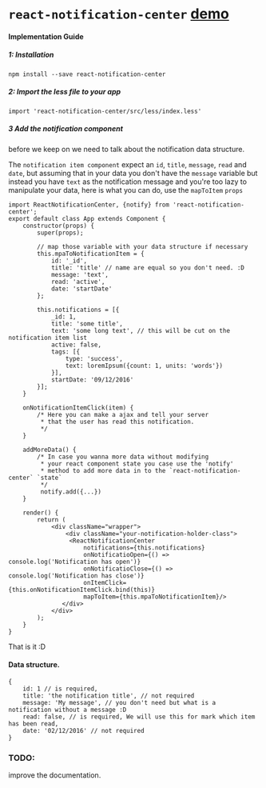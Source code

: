 # `react-notification-center` [demo](http://diegoddox.github.io/react-notification-center/)

#### Implementation Guide

##### 1: Installation
`npm install --save react-notification-center`

##### 2: Import the less file to your app
`import 'react-notification-center/src/less/index.less'`

##### 3 Add the notification component

before we keep on we need to talk about the notification data structure.

The `notification item component` expect an `id`, `title`, `message`, `read` and `date`, but assuming that in your data you don't have the `message` variable but instead you have `text` as the notification message and you're too lazy to manipulate your data, here is what you can do, use the `mapToItem` `props`

```
import ReactNotificationCenter, {notify} from 'react-notification-center';
export default class App extends Component {
    constructor(props) {
        super(props);
		
		// map those variable with your data structure if necessary
        this.mpaToNotificationItem = {
            id: '_id',
            title: 'title' // name are equal so you don't need. :D
            message: 'text',
            read: 'active',
            date: 'startDate'
        };

        this.notifications = [{
            _id: 1,
            title: 'some title',
            text: 'some long text', // this will be cut on the notification item list
            active: false,
            tags: [{
                type: 'success',
                text: loremIpsum({count: 1, units: 'words'})
            }],
            startDate: '09/12/2016'
        }];
    }

	onNotificationItemClick(item) {
		/* Here you can make a ajax and tell your server
         * that the user has read this notification.
		 */
	}
    
    addMoreData() {
        /* In case you wanna more data without modifying
         * your react component state you case use the 'notify'
         * method to add more data in to the `react-notification-center` `state`
		 */
         notify.add({...})
    }
    
    render() {
        return (
            <div className="wrapper">
                <div className="your-notification-holder-class">
	             <ReactNotificationCenter
	                 notifications={this.notifications}
	                 onNotificatioOpen={() => console.log('Notification has open')}
	                 onNotificatioClose={() => console.log('Notification has close')}
	                 onItemClick={this.onNotificationItemClick.bind(this)}
	                 mapToItem={this.mpaToNotificationItem}/>
               </div>
            </div>
        );
    }
}
```
That is it :D

#### Data structure.
```
{
    id: 1 // is required,
    title: 'the notification title', // not required
    message: 'My message', // you don't need but what is a notification without a message :D
    read: false, // is required, We will use this for mark which item has been read,
    date: '02/12/2016' // not required
}
```


### TODO:
improve the documentation.
